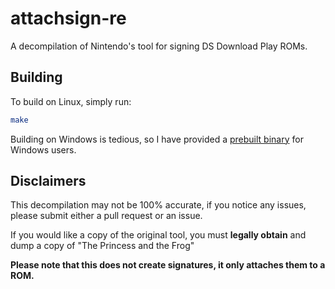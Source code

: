 # attachsign-re

A decompilation of Nintendo's tool for signing DS Download Play ROMs. 

## Building

To build on Linux, simply run:

```bash
make
```

Building on Windows is tedious, so I have provided a [prebuilt binary](https://github.com/dg4l/attachsign-re/releases/download/build/attachsign-re.exe) for Windows users.

## Disclaimers

This decompilation may not be 100% accurate, if you notice any issues, please submit either a pull request or an issue.

If you would like a copy of the original tool, you must **legally obtain** and dump a copy of "The Princess and the Frog"

**Please note that this does not create signatures, it only attaches them to a ROM.**

